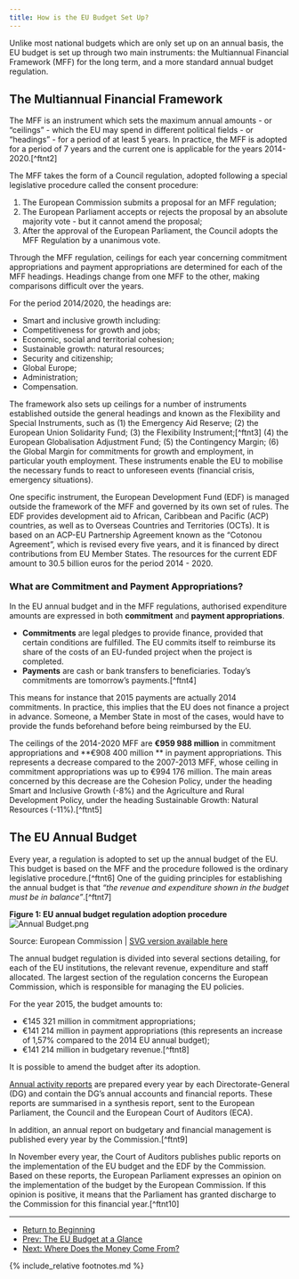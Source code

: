 ```yaml
---
title: How is the EU Budget Set Up?
---
```


Unlike most national budgets which are only set up on an annual basis, the EU budget is set up through two main instruments: the Multiannual Financial Framework (MFF) for the long term, and a more standard annual budget regulation.

The Multiannual Financial Framework
-----------------------------------

The MFF is an instrument which sets the maximum annual amounts - or “ceilings” - which the EU may spend in different political fields - or “headings” - for a period of at least 5 years. In practice, the MFF is adopted for a period of 7 years and the current one is applicable for the years 2014-2020.[^ftnt2]

The MFF takes the form of a Council regulation, adopted following a special legislative procedure called the consent procedure:

1.  The European Commission submits a proposal for an MFF regulation;
2.  The European Parliament accepts or rejects the proposal by an absolute majority vote - but it cannot amend the proposal;
3.  After the approval of the European Parliament, the Council adopts the MFF Regulation by a unanimous vote.

Through the MFF regulation, ceilings for each year concerning commitment appropriations and payment appropriations are determined for each of the MFF headings. Headings change from one MFF to the other, making comparisons difficult over the years.

For the period 2014/2020, the headings are:

-   Smart and inclusive growth including:
-   Competitiveness for growth and jobs;
-   Economic, social and territorial cohesion;
-   Sustainable growth: natural resources;
-   Security and citizenship;
-   Global Europe;
-   Administration;
-   Compensation.

The framework also sets up ceilings for a number of instruments established outside the general headings and known as the Flexibility and Special Instruments, such as (1) the Emergency Aid Reserve; (2) the European Union Solidarity Fund; (3) the Flexibility Instrument;[^ftnt3] (4) the European Globalisation Adjustment Fund; (5) the Contingency Margin; (6) the Global Margin for commitments for growth and employment, in particular youth employment. These instruments enable the EU to mobilise the necessary funds to react to unforeseen events (financial crisis, emergency situations).

One specific instrument, the European Development Fund (EDF) is managed outside the framework of the MFF and governed by its own set of rules. The EDF provides development aid to African, Caribbean and Pacific (ACP) countries, as well as to Overseas Countries and Territories (OCTs). It is based on an ACP-EU Partnership Agreement known as the “Cotonou Agreement”, which is revised every five years, and it is financed by direct contributions from EU Member States. The resources for the current EDF amount to 30.5 billion euros for the period 2014 - 2020.

### What are Commitment and Payment Appropriations?

In the EU annual budget and in the MFF regulations, authorised expenditure amounts are expressed in both **commitment** and **payment appropriations**.

-   **Commitments** are legal pledges to provide finance, provided that certain conditions are fulfilled. The EU commits itself to reimburse its share of the costs of an EU-funded project when the project is completed.
-   **Payments** are cash or bank transfers to beneficiaries. Today’s commitments are tomorrow’s payments.[^ftnt4]

This means for instance that 2015 payments are actually 2014 commitments. In practice, this implies that the EU does not finance a project in advance. Someone, a Member State in most of the cases, would have to provide the funds beforehand before being reimbursed by the EU.

The ceilings of the 2014-2020 MFF are **€959 988 million** in commitment appropriations and **€908 400 million ** in payment appropriations. This represents a decrease compared to the 2007-2013 MFF, whose ceiling in commitment appropriations was up to €994 176 million. The main areas concerned by this decrease are the Cohesion Policy, under the heading Smart and Inclusive Growth (-8%) and the Agriculture and Rural Development Policy, under the heading Sustainable Growth: Natural Resources (-11%).[^ftnt5]

The EU Annual Budget
--------------------

Every year, a regulation is adopted to set up the annual budget of the EU. This budget is based on the MFF and the procedure followed is the ordinary legislative procedure.[^ftnt6] One of the guiding principles for establishing the annual budget is that *“the revenue and expenditure shown in the budget must be in balance”*.[^ftnt7]

**Figure 1: EU annual budget regulation adoption procedure**![Annual Budget.png](../img/image08.png)

Source: European Commission | [SVG version available here](https://drive.google.com/open?id=0BxUOTiQczyxHaDBqSmdDR0FTRlE&authuser=0)

The annual budget regulation is divided into several sections detailing, for each of the EU institutions, the relevant revenue, expenditure and staff allocated. The largest section of the regulation concerns the European Commission, which is responsible for managing the EU policies.

For the year 2015, the budget amounts to:

-   €145 321 million in commitment appropriations;
-   €141 214 million in payment appropriations (this represents an increase of 1,57% compared to the 2014 EU annual budget);
-   €141 214 million in budgetary revenue.[^ftnt8]

It is possible to amend the budget after its adoption.

[Annual activity reports](http://ec.europa.eu/atwork/synthesis/aar/index_en.htm) are prepared every year by each Directorate-General (DG) and contain the DG’s annual accounts and financial reports. These reports are summarised in a synthesis report, sent to the European Parliament, the Council and the European Court of Auditors (ECA).

In addition, an annual report on budgetary and financial management is published every year by the Commission.[^ftnt9] 

In November every year, the Court of Auditors publishes public reports on the implementation of the EU budget and the EDF by the Commission. Based on these reports, the European Parliament expresses an opinion on the implementation of the budget by the European Commission. If this opinion is positive, it means that the Parliament has granted discharge to the Commission for this financial year.[^ftnt10]

* * * * *

- [Return to Beginning](../)
- [Prev: The EU Budget at a Glance](../overview/)
- [Next: Where Does the Money Come From?](../revenue/)

{% include_relative footnotes.md %}
